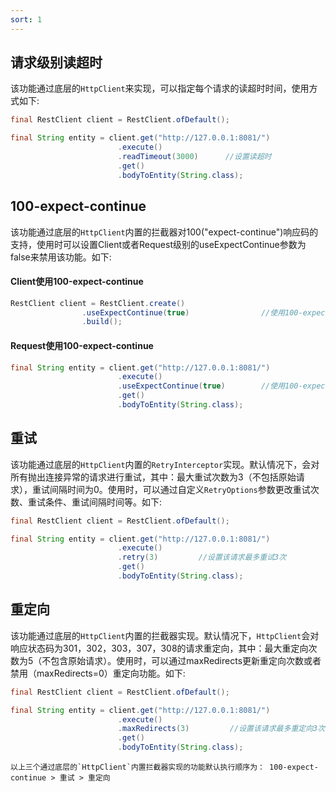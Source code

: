 ```yaml
---
sort: 1
---
```


## 请求级别读超时
该功能通过底层的`HttpClient`来实现，可以指定每个请求的读超时时间，使用方式如下:
```java
final RestClient client = RestClient.ofDefault();

final String entity = client.get("http://127.0.0.1:8081/")
                        .execute()
                        .readTimeout(3000)      //设置读超时
                        .get()
                        .bodyToEntity(String.class);
```

## 100-expect-continue
该功能通过底层的`HttpClient`内置的拦截器对100("expect-continue")响应码的支持，使用时可以设置Client或者Request级别的useExpectContinue参数为false来禁用该功能。如下:

#### Client使用100-expect-continue
```java
RestClient client = RestClient.create()
                .useExpectContinue(true)                //使用100-expect-continue
                .build();
```

#### Request使用100-expect-continue
```java
final String entity = client.get("http://127.0.0.1:8081/")
                        .execute()
                        .useExpectContinue(true)        //使用100-expect-continue,如果Client已经设为true,则这里没有必要重复指定
                        .get()
                        .bodyToEntity(String.class);
```

## 重试
该功能通过底层的`HttpClient`内置的`RetryInterceptor`实现。默认情况下，会对所有抛出连接异常的请求进行重试，其中：最大重试次数为3（不包括原始请求），重试间隔时间为0。使用时，可以通过自定义`RetryOptions`参数更改重试次数、重试条件、重试间隔时间等。如下:
```java
final RestClient client = RestClient.ofDefault();

final String entity = client.get("http://127.0.0.1:8081/")
                        .execute()
                        .retry(3)         //设置该请求最多重试3次
                        .get()
                        .bodyToEntity(String.class);
```

## 重定向
该功能通过底层的`HttpClient`内置的拦截器实现。默认情况下，`HttpClient`会对响应状态码为301，302，303，307，308的请求重定向，其中：最大重定向次数为5（不包含原始请求）。使用时，可以通过maxRedirects更新重定向次数或者禁用（maxRedirects=0）重定向功能。如下:
```java
final RestClient client = RestClient.ofDefault();

final String entity = client.get("http://127.0.0.1:8081/")
                        .execute()
                        .maxRedirects(3)         //设置该请求最多重定向3次
                        .get()
                        .bodyToEntity(String.class);
```

```tip
以上三个通过底层的`HttpClient`内置拦截器实现的功能默认执行顺序为： 100-expect-continue > 重试 > 重定向
```
